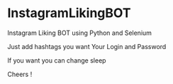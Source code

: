 # InstagramLikingBOT


Instagram Liking BOT using Python and Selenium

Just add hashtags you want
Your Login and Password

If you want you can change sleep 


Cheers !



